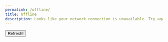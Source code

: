```yaml
---
permalink: /offline/
title: Offline
description: Looks like your network connection is unavailable. Try again shortly!
---
```


<nav class=" [ buttons-list ] " role="navigation">
    <button type="is-button" onclick="window.location.reload()" aria-label="Refresh">Refresh!</button>
</nav>
